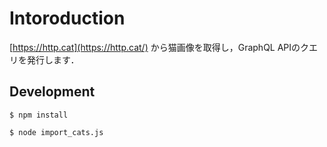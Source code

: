 # Intoroduction
[https://http.cat](https://http.cat/) から猫画像を取得し，GraphQL APIのクエリを発行します．  
  
## Development
```shell
$ npm install
```
```shell
$ node import_cats.js
```